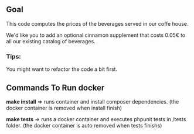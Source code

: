 ## Goal
This code computes the prices of the beverages served in our coffe house.

We'd like you to add an optional cinnamon supplement that costs 0.05€
to all our existing catalog of beverages.

### Tips:
You might want to refactor the code a bit first.

## Commands To Run docker 

**make install** =>    runs container and install composer dependencies. (the docker container is removed when install finish)

**make tests** =>      runs a docker container and executes phpunit tests in /tests folder. (the docker container is auto removed when tests finishs)

